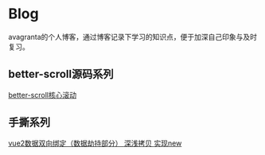 # Blog
avagranta的个人博客，通过博客记录下学习的知识点，便于加深自己印象与及时复习。

## better-scroll源码系列
<a href="https://github.com/avagranta/Blog/issues/1"> better-scroll核心滚动</a>

## 手撕系列
<a href="https://github.com/avagranta/Blog/issues/2"> 
  vue2数据双向绑定（数据劫持部分）
</a>

<a href="https://github.com/avagranta/Blog/issues/3">
  深浅拷贝
<a>

<a href="https://github.com/avagranta/Blog/issues/4">
  实现new
<a>